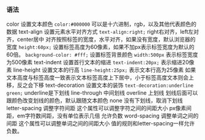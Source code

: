 ### 语法

  color  设置文本颜色
    `color:#000000` 可以是十六进制，rgb，以及其他代表颜色的数据
  text-align  设置元素水平对齐方式
    `text-align:right;` right右对齐，left左对齐，center居中
    对齐按照标签的宽度，水平对齐，如果没有宽度，默认浏览器的宽度
    `height:60px;` 设置标签高度为60像素，如果不加px表示标签宽度为默认的60倍。
    `background-color: #fff;` 设置标签背景颜色
    `width:500px` 表示标签宽度为500像素
  text-indent  设置首行文本的缩进
    `text-indent:20px;` 表示缩进20像素
  line-height  设置文本的行高
    `line-height:25px;` 表示文本行高为25像素
    如果文本高度与标签高度一致表示文本标签高度上下居中，小于标签高度文本则会上移，反之会下移
  text-decoration  设置文本的装饰
    `text-decoration:underline green;` 
    underline是下划线
    line-through 中间划线
    overline  上划线
    划线后面可以跟颜色改变划线的颜色，默认跟随文本颜色
    none  没有下划线，取消下划线
  letter-spacing 调整字符间距
    这个属性可以调整字符之间的间距大小
    px像素间距，em字符数间距，没有单位表示几倍
    允许负数
  word-spacing 调整单词之间的间距
    这个属性可以调整单词之间的间距大小
    值的规则和letter-spacing一样允许负数。
